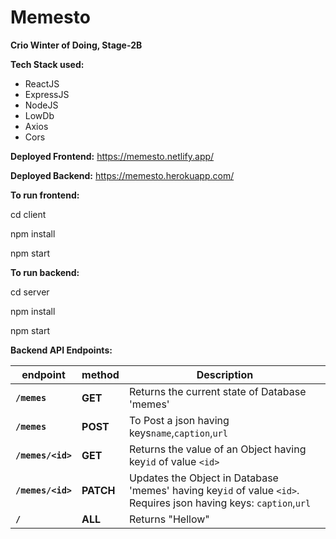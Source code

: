 # Memesto
**Crio Winter of Doing, Stage-2B**

**Tech Stack used:**

* ReactJS
* ExpressJS
* NodeJS
* LowDb
* Axios
* Cors

**Deployed Frontend:** https://memesto.netlify.app/

**Deployed Backend:** https://memesto.herokuapp.com/

**To run frontend:**

cd client

npm install

npm start

**To run backend:**

cd server

npm install

npm start

**Backend API Endpoints:**


| endpoint | method | Description |
| - | - | - |
| **`/memes`** | **GET** | Returns the current state of Database 'memes' |
| **`/memes`** | **POST** | To Post a json having keys`name`,`caption`,`url` |
| **`/memes/<id>`** | **GET** | Returns the value of an Object having key`id` of value `<id>` |
| **`/memes/<id>`** | **PATCH** | Updates the Object in Database 'memes' having key`id` of value `<id>`. Requires json having keys: `caption`,`url` |
| **`/`** | **ALL** | Returns "Hellow" |
